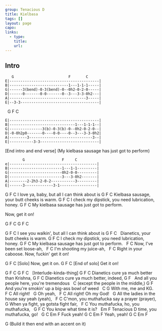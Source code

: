 ```yaml
---
group: Tenacious D
title: Kielbasa
tags: []
layout: page
capo: 
links: 
  - type: 
    title: 
    url: 
---
```



## Intro
```chordpro
   G                         F       C
E|-----------------------------------------|
B|---------------------------1---1-1-1-----|
G|------3(bend)-0-3(bend)-0--0h2-0-2-0-----|
D|------0-------0-0-------0--3---3-3-0h2---|
A|-----------------------------------3-----|
E|--3-3------------------------------------|
```

&nbsp;                G              F       C
```chordpro
E|-----------------------------------------|
B|------------------------------1---1-1-1--|
G|---------------3(b)-0-3(b)-0--0h2-0-2-0--|
D|-0-0h2p0-------0----0-0----0--3---3-3-0h2|
A|--------3-----------------------------3--|
E|-----------3-3---------------------------|
```

[End intro and end verse] (My kielbasa sausage has just got to perform)
```chordpro
        G                 F     C
e|----------------------------------------|
B|------------------------1---1-1---------|
G|------------------------0h2-0-0---------|
D|------------------------3---3-0h2-------|
A|--------2-2h3-2-0-2-----------3---------|
E|------3-------------3-1-----------------|
```

G                     F         C
 I love ya, baby, but all I can think about is
G                       F              C
 Kielbasa sausage, your butt cheeks is warm.
G                         F         C
 I check my dipstick, you need lubrication, honey.
G                            F         C
My kielbasa sausage has just got to perform.

Now, get it on!

G        F   C     G        F   C

G                       F         C
 I see you walkin', but all I can think about is
G                  F              C
&nbsp;  Dianetics, your butt cheeks is warm.
G                         F         C
 I check my dipstick, you need lubrication, honey.
G                            F         C
My kielbasa sausage has just got to perform.
&nbsp;    F             C
Now, I've been set loose-ah,
&nbsp;   F           C
I'm shooting my juice-ah,
&nbsp;     F       C
Right in your caboose. Now, fuckin' get it on!

G        F   C
[Solo]             Now, get it on.
G        F   C
[End of solo]           Get it on!

G        F   C     G        F   C
&nbsp;    [Interlude-kinda-thing]
G                                   F        C
 Dianetics cure ya much better than Krishna,
G                                     F       C
 Dianetics cure ya much better, indeed,
G                                    F
&nbsp; And all you people here, you're tremendous
&nbsp;           C
(except the people in the middle,)
G                                            F
 And you're smokin' up a big-ass bowl of weed
&nbsp;       C         G
With me,  me and KG.
&nbsp;          F   C
All right!
&nbsp;      G
Oh yeah,
&nbsp;         F       C
All right! Oh my God!
&nbsp;       G
All the ladies in the house say yeah (yeah),
&nbsp;     F              C
C'mon, you muthafucka say a prayer (prayer),
&nbsp;       G
When ya fight, ya gotsta fight fair,
&nbsp;        F             C
You muthafucka, ho, you muthafucka,
&nbsp;                 G             F   C
You know what time it is?
&nbsp;         Em                         F
Tenacious D time, you muthafucka, go!
&nbsp;    G     C   Em    F
Fuck yeah!
G     C    Em     F
 Yeah, yeah!
G     C   Em     F

G (Build it then end with an accent on it)

